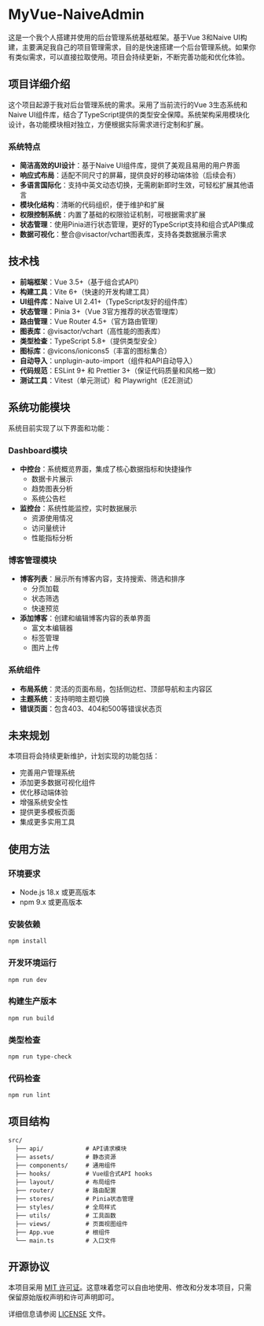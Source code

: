 # MyVue-NaiveAdmin

这是一个我个人搭建并使用的后台管理系统基础框架。基于Vue 3和Naive UI构建，主要满足我自己的项目管理需求，目的是快速搭建一个后台管理系统。如果你有类似需求，可以直接拉取使用。项目会持续更新，不断完善功能和优化体验。

## 项目详细介绍

这个项目起源于我对后台管理系统的需求。采用了当前流行的Vue 3生态系统和Naive UI组件库，结合了TypeScript提供的类型安全保障。系统架构采用模块化设计，各功能模块相对独立，方便根据实际需求进行定制和扩展。

### 系统特点

- **简洁高效的UI设计**：基于Naive UI组件库，提供了美观且易用的用户界面
- **响应式布局**：适配不同尺寸的屏幕，提供良好的移动端体验（后续会有）
- **多语言国际化**：支持中英文动态切换，无需刷新即时生效，可轻松扩展其他语言
- **模块化结构**：清晰的代码组织，便于维护和扩展
- **权限控制系统**：内置了基础的权限验证机制，可根据需求扩展
- **状态管理**：使用Pinia进行状态管理，更好的TypeScript支持和组合式API集成
- **数据可视化**：整合@visactor/vchart图表库，支持各类数据展示需求

## 技术栈

- **前端框架**：Vue 3.5+（基于组合式API）
- **构建工具**：Vite 6+（快速的开发构建工具）
- **UI组件库**：Naive UI 2.41+（TypeScript友好的组件库）
- **状态管理**：Pinia 3+（Vue 3官方推荐的状态管理库）
- **路由管理**：Vue Router 4.5+（官方路由管理）
- **图表库**：@visactor/vchart（高性能的图表库）
- **类型检查**：TypeScript 5.8+（提供类型安全）
- **图标库**：@vicons/ionicons5（丰富的图标集合）
- **自动导入**：unplugin-auto-import（组件和API自动导入）
- **代码规范**：ESLint 9+ 和 Prettier 3+（保证代码质量和风格一致）
- **测试工具**：Vitest（单元测试）和 Playwright（E2E测试）

## 系统功能模块

系统目前实现了以下界面和功能：

### Dashboard模块

- **中控台**：系统概览界面，集成了核心数据指标和快捷操作
  - 数据卡片展示
  - 趋势图表分析
  - 系统公告栏
- **监控台**：系统性能监控，实时数据展示
  - 资源使用情况
  - 访问量统计
  - 性能指标分析

### 博客管理模块

- **博客列表**：展示所有博客内容，支持搜索、筛选和排序
  - 分页加载
  - 状态筛选
  - 快速预览
- **添加博客**：创建和编辑博客内容的表单界面
  - 富文本编辑器
  - 标签管理
  - 图片上传

### 系统组件

- **布局系统**：灵活的页面布局，包括侧边栏、顶部导航和主内容区
- **主题系统**：支持明暗主题切换
- **错误页面**：包含403、404和500等错误状态页

## 未来规划

本项目将会持续更新维护，计划实现的功能包括：

- 完善用户管理系统
- 添加更多数据可视化组件
- 优化移动端体验
- 增强系统安全性
- 提供更多模板页面
- 集成更多实用工具

## 使用方法

### 环境要求

- Node.js 18.x 或更高版本
- npm 9.x 或更高版本

### 安装依赖

```bash
npm install
```

### 开发环境运行

```bash
npm run dev
```

### 构建生产版本

```bash
npm run build
```

### 类型检查

```bash
npm run type-check
```

### 代码检查

```bash
npm run lint
```

## 项目结构

```
src/
  ├── api/            # API请求模块
  ├── assets/         # 静态资源
  ├── components/     # 通用组件
  ├── hooks/          # Vue组合式API hooks
  ├── layout/         # 布局组件
  ├── router/         # 路由配置
  ├── stores/         # Pinia状态管理
  ├── styles/         # 全局样式
  ├── utils/          # 工具函数
  ├── views/          # 页面视图组件
  ├── App.vue         # 根组件
  └── main.ts         # 入口文件
```

## 开源协议

本项目采用 [MIT 许可证](LICENSE)。这意味着您可以自由地使用、修改和分发本项目，只需保留原始版权声明和许可声明即可。

详细信息请参阅 [LICENSE](LICENSE) 文件。

